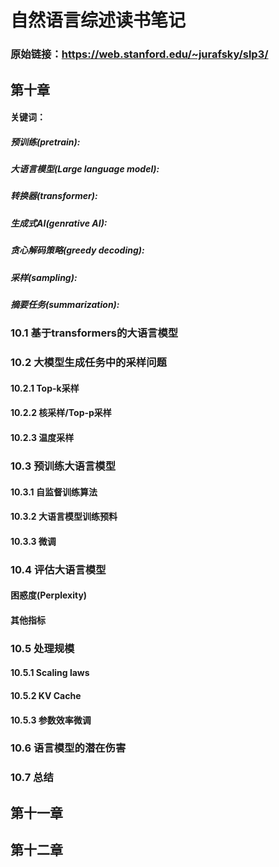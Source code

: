 # 自然语言综述读书笔记
### 原始链接：https://web.stanford.edu/~jurafsky/slp3/
## 第十章
#### 关键词：
##### 预训练(pretrain):
##### 大语言模型(Large language model):
##### 转换器(transformer):
##### 生成式AI(genrative AI):
##### 贪心解码策略(greedy decoding):
##### 采样(sampling):
##### 摘要任务(summarization):
### 10.1 基于transformers的大语言模型
### 10.2 大模型生成任务中的采样问题
#### 10.2.1 Top-k采样
#### 10.2.2 核采样/Top-p采样
#### 10.2.3 温度采样
### 10.3 预训练大语言模型
#### 10.3.1 自监督训练算法
#### 10.3.2 大语言模型训练预料
#### 10.3.3 微调
### 10.4 评估大语言模型
#### 困惑度(Perplexity)
#### 其他指标
### 10.5 处理规模
#### 10.5.1 Scaling laws
#### 10.5.2 KV Cache
#### 10.5.3 参数效率微调
### 10.6 语言模型的潜在伤害
### 10.7 总结
## 第十一章

## 第十二章

